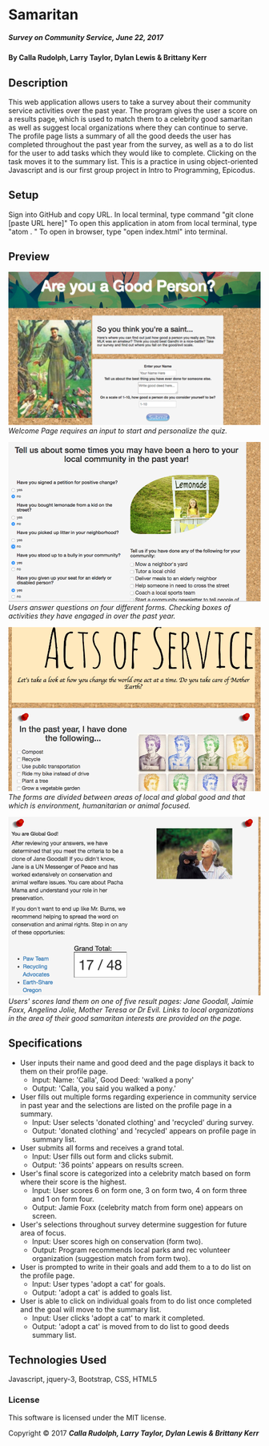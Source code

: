 # Samaritan

##### _Survey on Community Service, June 22, 2017_

#### By Calla Rudolph, Larry Taylor, Dylan Lewis & Brittany Kerr

## Description

This web application allows users to take a survey about their community service activities over the past year. The program gives the user a score on a results page, which is used to match them to a celebrity good samaritan as well as suggest local organizations where they can continue to serve. The profile page lists a summary of all the good deeds the user has completed throughout the past year from the survey, as well as a to do list for the user to add tasks which they would like to complete. Clicking on the task moves it to the summary list. This is a practice in using object-oriented Javascript and is our first group project in Intro to Programming, Epicodus.

## Setup

Sign into GitHub and copy URL. In local terminal, type command "git clone [paste URL here]" To open this application in atom from local terminal, type "atom . " To open in browser, type "open index.html" into terminal.

## Preview

![Home Page Preview](img/home2.png)
_Welcome Page requires an input to start and personalize the quiz._

![Forms](img/questions.png)
_Users answer questions on four different forms. Checking boxes of activities they have engaged in over the past year._

![Questions](img/questions2.png)
_The forms are divided between areas of local and global good and that which is environment, humanitarian or animal focused._

![Results](img/results2.png)
_Users' scores land them on one of five result pages: Jane Goodall, Jaimie Foxx, Angelina Jolie, Mother Teresa or Dr Evil. Links to local organizations in the area of their good samaritan interests are provided on the page._

## Specifications

* User inputs their name and good deed and the page displays it back to them on their profile page.
  * Input: Name: 'Calla', Good Deed: 'walked a pony'
  * Output: 'Calla, you said you walked a pony.'
* User fills out multiple forms regarding experience in community service in past year and the selections are listed on the profile page in a summary.
  * Input: User selects 'donated clothing' and 'recycled' during survey.
  * Output: 'donated clothing' and 'recycled' appears on profile page in summary list.
* User submits all forms and receives a grand total.
  * Input: User fills out form and clicks submit.
  * Output: '36 points' appears on results screen.
* User's final score is categorized into a celebrity match based on form where their score is the highest.
  * Input: User scores 6 on form one, 3 on form two, 4 on form three and 1 on form four.
  * Output: Jamie Foxx (celebrity match from form one) appears on screen.
* User's selections throughout survey determine suggestion for future area of focus.
  * Input: User scores high on conservation (form two).
  * Output: Program recommends local parks and rec volunteer organization (suggestion match from form two).
* User is prompted to write in their goals and add them to a to do list on the profile page.
  * Input: User types 'adopt a cat' for goals.
  * Output: 'adopt a cat' is added to goals list.
* User is able to click on individual goals from to do list once completed and the goal will move to the summary list.
  * Input: User clicks 'adopt a cat' to mark it completed.
  * Output: 'adopt a cat' is moved from to do list to good deeds summary list.

## Technologies Used

Javascript, jquery-3, Bootstrap, CSS, HTML5

### License
This software is licensed under the MIT license.

Copyright &copy; 2017 **_Calla Rudolph, Larry Taylor, Dylan Lewis & Brittany Kerr_**
